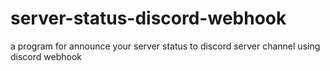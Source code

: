 # server-status-discord-webhook
a program for announce your server status to discord server channel using discord webhook
